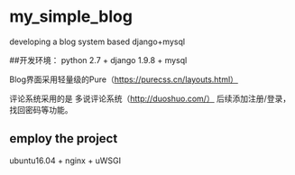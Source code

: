 # my_simple_blog
developing a blog system based django+mysql    

##开发环境：
python 2.7 + django 1.9.8 + mysql

Blog界面采用轻量级的Pure（https://purecss.cn/layouts.html）

评论系统采用的是 多说评论系统（http://duoshuo.com/）
后续添加注册/登录，找回密码等功能。

## employ the project
ubuntu16.04 + nginx + uWSGI
